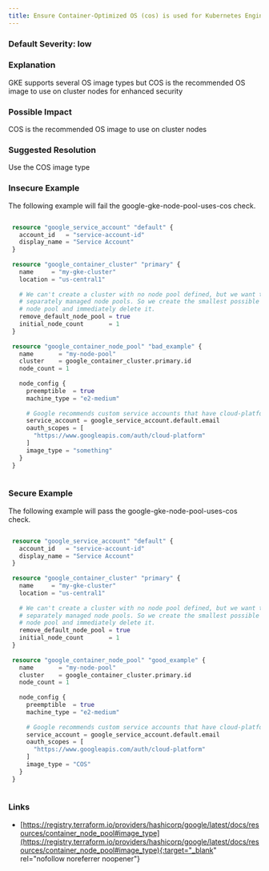 ```yaml
---
title: Ensure Container-Optimized OS (cos) is used for Kubernetes Engine Clusters Node image
---
```


### Default Severity: <span class="severity low">low</span>

### Explanation

GKE supports several OS image types but COS is the recommended OS image to use on cluster nodes for enhanced security

### Possible Impact
COS is the recommended OS image to use on cluster nodes

### Suggested Resolution
Use the COS image type


### Insecure Example

The following example will fail the google-gke-node-pool-uses-cos check.
```terraform

 resource "google_service_account" "default" {
   account_id   = "service-account-id"
   display_name = "Service Account"
 }
 
 resource "google_container_cluster" "primary" {
   name     = "my-gke-cluster"
   location = "us-central1"
 
   # We can't create a cluster with no node pool defined, but we want to only use
   # separately managed node pools. So we create the smallest possible default
   # node pool and immediately delete it.
   remove_default_node_pool = true
   initial_node_count       = 1
 }
 
 resource "google_container_node_pool" "bad_example" {
   name       = "my-node-pool"
   cluster    = google_container_cluster.primary.id
   node_count = 1
 
   node_config {
     preemptible  = true
     machine_type = "e2-medium"
 
     # Google recommends custom service accounts that have cloud-platform scope and permissions granted via IAM Roles.
     service_account = google_service_account.default.email
     oauth_scopes = [
       "https://www.googleapis.com/auth/cloud-platform"
     ]
     image_type = "something"
   }
 }
 
```



### Secure Example

The following example will pass the google-gke-node-pool-uses-cos check.
```terraform

 resource "google_service_account" "default" {
   account_id   = "service-account-id"
   display_name = "Service Account"
 }
 
 resource "google_container_cluster" "primary" {
   name     = "my-gke-cluster"
   location = "us-central1"
 
   # We can't create a cluster with no node pool defined, but we want to only use
   # separately managed node pools. So we create the smallest possible default
   # node pool and immediately delete it.
   remove_default_node_pool = true
   initial_node_count       = 1
 }
 
 resource "google_container_node_pool" "good_example" {
   name       = "my-node-pool"
   cluster    = google_container_cluster.primary.id
   node_count = 1
 
   node_config {
     preemptible  = true
     machine_type = "e2-medium"
 
     # Google recommends custom service accounts that have cloud-platform scope and permissions granted via IAM Roles.
     service_account = google_service_account.default.email
     oauth_scopes = [
       "https://www.googleapis.com/auth/cloud-platform"
     ]
     image_type = "COS"
   }
 }
 
```



### Links


- [https://registry.terraform.io/providers/hashicorp/google/latest/docs/resources/container_node_pool#image_type](https://registry.terraform.io/providers/hashicorp/google/latest/docs/resources/container_node_pool#image_type){:target="_blank" rel="nofollow noreferrer noopener"}



